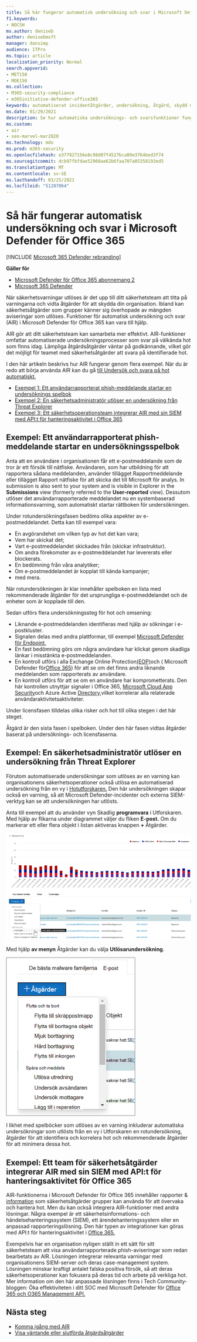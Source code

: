 ```yaml
---
title: Så här fungerar automatisk undersökning och svar i Microsoft Defender för Office 365
f1.keywords:
- NOCSH
ms.author: deniseb
author: denisebmsft
manager: dansimp
audience: ITPro
ms.topic: article
localization_priority: Normal
search.appverid:
- MET150
- MOE150
ms.collection:
- M365-security-compliance
- m365initiative-defender-office365
keywords: automatiserat incidentåtgärder, undersökning, åtgärd, skydd mot hot
ms.date: 01/29/2021
description: Se hur automatiska undersöknings- och svarsfunktioner fungerar i Microsoft Defender för Office 365
ms.custom:
- air
- seo-marvel-mar2020
ms.technology: mdo
ms.prod: m365-security
ms.openlocfilehash: e377927156e8c98d07f4527bca09e3764bed3f74
ms.sourcegitcommit: dcb97fbfdae52960ae62b6faa707a05358193ed5
ms.translationtype: MT
ms.contentlocale: sv-SE
ms.lasthandoff: 03/25/2021
ms.locfileid: "51207064"
---
```

# <a name="how-automated-investigation-and-response-works-in-microsoft-defender-for-office-365"></a>Så här fungerar automatisk undersökning och svar i Microsoft Defender för Office 365

[!INCLUDE [Microsoft 365 Defender rebranding](../includes/microsoft-defender-for-office.md)]

**Gäller för**
- [Microsoft Defender för Office 365 abonnemang 2](defender-for-office-365.md)
- [Microsoft 365 Defender](../defender/microsoft-365-defender.md)

När säkerhetsvarningar utlöses är det upp till ditt säkerhetsteam att titta på varningarna och vidta åtgärder för att skydda din organisation. Ibland kan säkerhetsåtgärder som grupper känner sig överhopade av mängden aviseringar som utlöses. Funktioner för automatisk undersökning och svar (AIR) i Microsoft Defender för Office 365 kan vara till hjälp.

AIR gör att ditt säkerhetsteam kan samarbeta mer effektivt. AIR-funktioner omfattar automatiserade undersökningsprocesser som svar på välkända hot som finns idag. Lämpliga åtgärdsåtgärder väntar på godkännande, vilket gör det möjligt för teamet med säkerhetsåtgärder att svara på identifierade hot.

I den här artikeln beskrivs hur AIR fungerar genom flera exempel. När du är redo att börja använda AIR kan du gå [till Undersök och svara på hot automatiskt.](office-365-air.md)

- [Exempel 1: Ett användarrapporterat phish-meddelande startar en undersöknings spelbok](#example-a-user-reported-phish-message-launches-an-investigation-playbook)
- [Exempel 2: En säkerhetsadministratör utlöser en undersökning från Threat Explorer](#example-a-security-administrator-triggers-an-investigation-from-threat-explorer)
- [Exempel 3: Ett säkerhetsoperationsteam integrerar AIR med sin SIEM med API:t för hanteringsaktivitet i Office 365](#example-a-security-operations-team-integrates-air-with-their-siem-using-the-office-365-management-activity-api)

## <a name="example-a-user-reported-phish-message-launches-an-investigation-playbook"></a>Exempel: Ett användarrapporterat phish-meddelande startar en undersökningsspelbok

Anta att en användare i organisationen får ett e-postmeddelande som de tror är ett försök till nätfiske. Användaren, som har utbildning för [](enable-the-report-message-add-in.md) att rapportera sådana meddelanden, använder tillägget Rapportmeddelande eller tillägget Rapport nätfiske för att skicka det till Microsoft för analys. [](enable-the-report-phish-add-in.md) In submission is also sent to your system and is visible in Explorer in the **Submissions** view (formerly referred to the **User-reported** view). Dessutom utlöser det användarrapporterade meddelandet nu en systembaserad informationsvarning, som automatiskt startar rättboken för undersökningen.

Under rotundersökningsfasen bedöms olika aspekter av e-postmeddelandet. Detta kan till exempel vara:

- En avgörandehet om vilken typ av hot det kan vara;
- Vem har skickat det;
- Vart e-postmeddelandet skickades från (skickar infrastruktur).
- Om andra förekomster av e-postmeddelandet har levererats eller blockerats.
- En bedömning från våra analytiker;
- Om e-postmeddelandet är kopplat till kända kampanjer;
- med mera.

När rotundersökningen är klar innehåller spelboken en lista med rekommenderade åtgärder för det ursprungliga e-postmeddelandet och de enheter som är kopplade till den.

Sedan utförs flera undersökningssteg för hot och omsening:

- Liknande e-postmeddelanden identifieras med hjälp av sökningar i e-postkluster.
- Signalen delas med andra plattformar, till exempel [Microsoft Defender för Endpoint.](/windows/security/threat-protection/microsoft-defender-atp/microsoft-defender-advanced-threat-protection)
- En fast bedömning görs om några användare har klickat genom skadliga länkar i misstänkta e-postmeddelanden.
- En kontroll utförs i alla Exchange Online Protection[(EOP)](exchange-online-protection-overview.md)och ( Microsoft Defender för[Office 365](defender-for-office-365.md)) för att se om det finns andra liknande meddelanden som rapporterats av användare.
- En kontroll utförs för att se om en användare har komprometterats. Den här kontrollen utnyttjar signaler i Office 365, [Microsoft Cloud App Security](/cloud-app-security)och Azure Active [Directory,](/azure/active-directory)vilket korrelerar alla relaterade användaraktivitetsaktiviteter.

Under licensfasen tilldelas olika risker och hot till olika stegen i det här steget.

Åtgärd är den sista fasen i spelboken. Under den här fasen vidtas åtgärder baserat på undersöknings- och licensfaserna.

## <a name="example-a-security-administrator-triggers-an-investigation-from-threat-explorer"></a>Exempel: En säkerhetsadministratör utlöser en undersökning från Threat Explorer

Förutom automatiserade undersökningar som utlöses av en varning kan organisationens säkerhetsoperationer också utlösa en automatiserad undersökning från en vy i [Hotutforskaren.](threat-explorer.md)  Den här undersökningen skapar också en varning, så att Microsoft Defender-incidenter och externa SIEM-verktyg kan se att undersökningen har utlösts.

Anta till exempel att du använder vyn Skadlig **programvara** i Utforskaren. Med hjälp av flikarna under diagrammet väljer du fliken **E-post.** Om du markerar ett eller flera objekt i listan aktiveras knappen **+** Åtgärder.

![Utforskaren med markerade meddelanden](../../media/Explorer-Malware-Email-ActionsInvestigate.png)

Med hjälp **av menyn** Åtgärder kan du välja **Utlösarundersökning**.

![Menyn Åtgärder för markerade meddelanden](../../media/explorer-malwareview-selectedemails-actions.jpg)

I likhet med spelböcker som utlöses av en varning inkluderar automatiska undersökningar som utlösts från en vy i Utforskaren en rotundersökning, åtgärder för att identifiera och korrelera hot och rekommenderade åtgärder för att minimera dessa hot.

## <a name="example-a-security-operations-team-integrates-air-with-their-siem-using-the-office-365-management-activity-api"></a>Exempel: Ett team för säkerhetsåtgärder integrerar AIR med sin SIEM med API:t för hanteringsaktivitet för Office 365

AIR-funktionerna i Microsoft Defender för Office 365 innehåller rapporter & [information](air-view-investigation-results.md) som säkerhetsåtgärder grupper kan använda för att övervaka och hantera hot. Men du kan också integrera AIR-funktioner med andra lösningar. Några exempel är ett säkerhetsinformations- och händelsehanteringssystem (SIEM), ett ärendehanteringssystem eller en anpassad rapporteringslösning. Den här typen av integrationer kan göras med API:t för hanteringsaktivitet i [Office 365.](/office/office-365-management-api/office-365-management-activity-api-reference)

Exempelvis har en organisation nyligen ställt in ett sätt för sitt säkerhetsteam att visa användarrapporterade phish-aviseringar som redan bearbetats av AIR. Lösningen integrerar relevanta varningar med organisationens SIEM-server och deras case-management system. Lösningen minskar kraftigt antalet falska positiva försök, så att deras säkerhetsoperationer kan fokusera på deras tid och arbete på verkliga hot. Mer information om den här anpassade lösningen finns i Tech Community-bloggen: Öka effektiviteten i ditt SOC med Microsoft Defender för [Office 365 och O365 Management API.](https://techcommunity.microsoft.com/t5/microsoft-security-and/improve-the-effectiveness-of-your-soc-with-office-365-atp-and/ba-p/1525185)

## <a name="next-steps"></a>Nästa steg

- [Komma igång med AIR](office-365-air.md)
- [Visa väntande eller slutförda åtgärdsåtgärder](air-review-approve-pending-completed-actions.md)